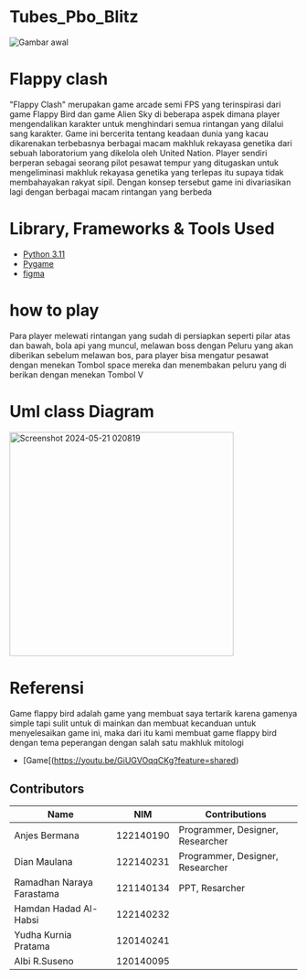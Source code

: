 # Tubes_Pbo_Blitz
![Gambar awal](https://github.com/120140095-AlbiR/Tubes-PBO-Blitz-Technology/assets/168833183/651e1f86-3676-4cf9-887d-e351a67b5454)

# Flappy clash
"Flappy Clash" merupakan game arcade semi FPS yang terinspirasi dari game Flappy Bird dan game Alien Sky di beberapa aspek dimana player mengendalikan karakter untuk menghindari semua rintangan yang dilalui sang karakter. Game ini bercerita tentang keadaan dunia yang kacau dikarenakan terbebasnya berbagai macam makhluk rekayasa genetika dari sebuah laboratorium yang dikelola oleh United Nation. Player sendiri berperan sebagai seorang pilot pesawat tempur yang ditugaskan untuk mengeliminasi makhluk rekayasa genetika yang terlepas itu supaya tidak membahayakan rakyat sipil. Dengan konsep tersebut game ini divariasikan lagi dengan berbagai macam rintangan yang berbeda

# Library, Frameworks & Tools Used
- [Python 3.11](https://www.python.org/)
- [Pygame](https://www.pygame.org/)
- [figma](https://www.figma.com/)

# how to play
Para player melewati rintangan yang sudah di persiapkan seperti pilar atas dan bawah, bola api  yang muncul, melawan boss dengan Peluru yang akan diberikan sebelum melawan bos, para player bisa mengatur pesawat dengan menekan Tombol space mereka dan menembakan peluru yang di berikan dengan menekan Tombol V 

# Uml class Diagram
<img width="392" alt="Screenshot 2024-05-21 020819" src="https://github.com/120140095-AlbiR/Tubes-PBO-Blitz-Technology/assets/168833183/82d23fb2-1dd4-4dd9-b5c3-2c6bb2dc6f4a">

# Referensi 
Game flappy bird adalah game yang membuat saya tertarik karena gamenya simple tapi sulit untuk di mainkan dan membuat kecanduan untuk menyelesaikan game ini, maka dari itu kami membuat game flappy bird dengan tema peperangan dengan salah satu makhluk mitologi 

- [Game[(https://youtu.be/GiUGVOqqCKg?feature=shared)

## Contributors

| Name                     | NIM         | Contributions                    |
|--------------------------|-------------|----------------------------------|
| Anjes Bermana            | 122140190   | Programmer, Designer, Researcher |
| Dian Maulana             | 122140231   | Programmer, Designer, Researcher |
| Ramadhan Naraya Farastama| 121140134   | PPT, Resarcher                    |
| Hamdan Hadad Al-Habsi    | 122140232   |                                  |
| Yudha Kurnia Pratama     | 120140241   |                                  |
| Albi R.Suseno            | 120140095   |                                  |
